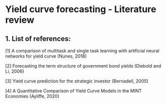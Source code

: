 # Yield curve forecasting - Literature review

## 1. List of references:

[1] A comparison of multitask and single task learning with artificial neural networks for yield curve (Nunes, 2018)

[2] Forecasting the term structure of government bond yields (Diebold and Li, 2006)

[3] Yield curve prediction for the strategic investor (Bernadell, 2005)

[4] A Quantitative Comparison of Yield Curve Models in the MINT Economies (Ayliffe, 2020)
